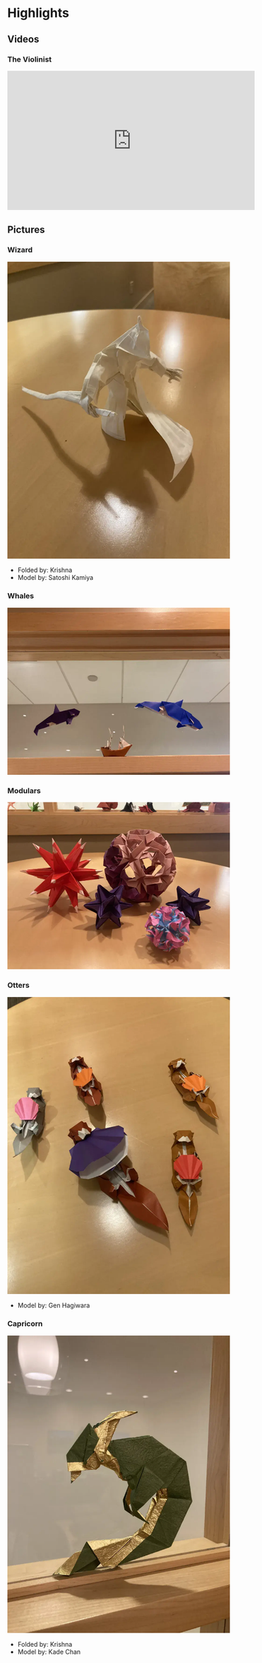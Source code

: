 # Highlights 

## Videos
### The Violinist

<iframe width="560" height="315" src="https://www.youtube.com/embed/KHfACWgcyXc?si=y-oGPq8bbBnQqZw4" title="YouTube video player" frameborder="0" allow="accelerometer; autoplay; clipboard-write; encrypted-media; gyroscope; picture-in-picture; web-share" allowfullscreen></iframe>

## Pictures

### Wizard

![](media/highlights/wizard.png)

- Folded by: Krishna
- Model by: Satoshi Kamiya

### Whales

![](media/highlights/whales.png)

### Modulars 

![](media/highlights/modulars.png)

### Otters 

![](media/highlights/otters.png)

- Model by: Gen Hagiwara

### Capricorn

![](media/highlights/capricorn.png)

- Folded by: Krishna
- Model by: Kade Chan
